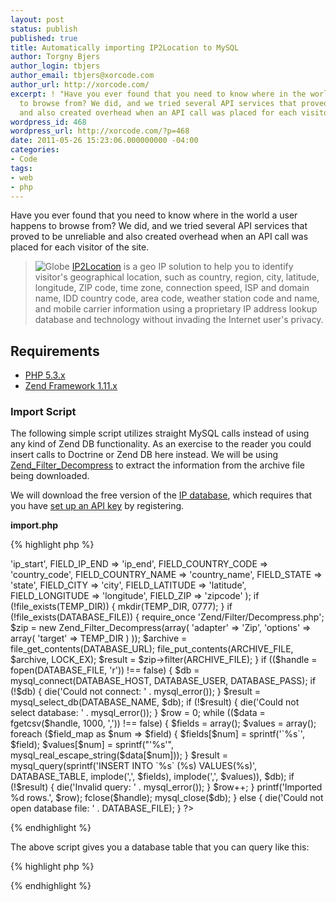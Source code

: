 ```yaml
---
layout: post
status: publish
published: true
title: Automatically importing IP2Location to MySQL
author: Torgny Bjers
author_login: tbjers
author_email: tbjers@xorcode.com
author_url: http://xorcode.com/
excerpt: ! "Have you ever found that you need to know where in the world a user happens
  to browse from? We did, and we tried several API services that proved to be unreliable
  and also created overhead when an API call was placed for each visitor of the site.\r\n"
wordpress_id: 468
wordpress_url: http://xorcode.com/?p=468
date: 2011-05-26 15:23:06.000000000 -04:00
categories:
- Code
tags:
- web
- php
---
```


Have you ever found that you need to know where in the world a user happens to browse from? We did, and we tried several API services that proved to be unreliable and also created overhead when an API call was placed for each visitor of the site.

> ![Globe](/uploads/2011/05/globe-150x150.png) [IP2Location](http://xorcode.net/jdBHWg) is a geo IP solution to help you to identify visitor's geographical location, such as country, region, city, latitude, longitude, ZIP code, time zone, connection speed, ISP and domain name, IDD country code, area code, weather station code and name, and mobile carrier information using a proprietary IP address lookup database and technology without invading the Internet user's privacy.

## Requirements

 * [PHP 5.3.x](http://xorcode.net/jBkXxG)
 * [Zend Framework 1.11.x](http://xorcode.net/lm0zQC)

### Import Script

The following simple script utilizes straight MySQL calls instead of using any kind of Zend DB functionality. As an exercise to the reader you could insert calls to Doctrine or Zend DB here instead. We will be using <a href="http://xorcode.net/lhFyOz" target="_blank">Zend_Filter_Decompress</a> to extract the information from the archive file being downloaded.

We will download the free version of the [IP database](http://xorcode.net/lAyPsB), which requires that you have [set up an API key](http://xorcode.net/jfZKkW) by registering.

**import.php**

{% highlight php %}
<?php
define('TEMP_DIR', sys_get_temp_dir() . DIRECTORY_SEPARATOR . 'ipinfodb');
define('API_KEY', 'INSERT_YOUR_API_KEY_HERE');
define('DATABASE_URL', 'http://lite.ip2location.com/?file=IP2LOCATION-LITE-DB9.CSV.ZIP&key=' . API_KEY);
define('ARCHIVE_FILE', TEMP_DIR . DIRECTORY_SEPARATOR . 'ip2location.zip');
define('DATABASE_FILE', TEMP_DIR . DIRECTORY_SEPARATOR . 'IP2LOCATION-LITE-DB9.CSV');

define('DATABASE_HOST', '');
define('DATABASE_NAME', '');
define('DATABASE_USER', '');
define('DATABASE_PASS', '');
define('DATABASE_TABLE', 'ipinfodb');

// "16778240","16779263","AU","AUSTRALIA","QUEENSLAND","MILTON","-35.316667","150.433333","-"
define('FIELD_IP_START', 0);
define('FIELD_IP_END', 1);
define('FIELD_COUNTRY_CODE', 2);
define('FIELD_COUNTRY_NAME', 3);
define('FIELD_STATE', 4);
define('FIELD_CITY', 5);
define('FIELD_LATITUDE', 6);
define('FIELD_LONGITUDE', 7);
define('FIELD_ZIP', 8);

$field_map = array(
	FIELD_IP_START => 'ip_start',
	FIELD_IP_END => 'ip_end',
	FIELD_COUNTRY_CODE => 'country_code',
	FIELD_COUNTRY_NAME => 'country_name',
	FIELD_STATE => 'state',
	FIELD_CITY => 'city',
	FIELD_LATITUDE => 'latitude',
	FIELD_LONGITUDE => 'longitude',
	FIELD_ZIP => 'zipcode'
);

if (!file_exists(TEMP_DIR)) {
	mkdir(TEMP_DIR, 0777);
}

if (!file_exists(DATABASE_FILE)) {
	require_once 'Zend/Filter/Decompress.php';
	$zip = new Zend_Filter_Decompress(array(
		'adapter' => 'Zip',
		'options' => array(
			'target' => TEMP_DIR
		)
	));

	$archive = file_get_contents(DATABASE_URL);
	file_put_contents(ARCHIVE_FILE, $archive, LOCK_EX);
	$result = $zip->filter(ARCHIVE_FILE);
}

if (($handle = fopen(DATABASE_FILE, 'r')) !== false) {
	$db = mysql_connect(DATABASE_HOST, DATABASE_USER, DATABASE_PASS);
	if (!$db) {
		die('Could not connect: ' . mysql_error());
	}
	$result = mysql_select_db(DATABASE_NAME, $db);
	if (!$result) {
		die('Could not select database: ' . mysql_error());
	}
	$row = 0;
	while (($data = fgetcsv($handle, 1000, ',')) !== false) {
		$fields = array();
		$values = array();
		foreach ($field_map as $num => $field) {
			$fields[$num] = sprintf('`%s`', $field);
			$values[$num] = sprintf("'%s'", mysql_real_escape_string($data[$num]));
		}
		$result = mysql_query(sprintf('INSERT INTO `%s` (%s) VALUES(%s)', DATABASE_TABLE, implode(',', $fields), implode(',', $values)), $db);
		if (!$result) {
			die('Invalid query: ' . mysql_error());
		}
		$row++;
	}
	printf('Imported %d rows.', $row);
	fclose($handle);
	mysql_close($db);
} else {
	die('Could not open database file: ' . DATABASE_FILE);
}
?>
{% endhighlight %}

The above script gives you a database table that you can query like this:

{% highlight php %}
<?php
$sql = sprintf('SELECT * FROM ipinfodb WHERE ip_start <= %d ORDER BY ip_start DESC LIMIT 1', ip2long($_SERVER['REMOTE_ADDR']));
?>
{% endhighlight %}
